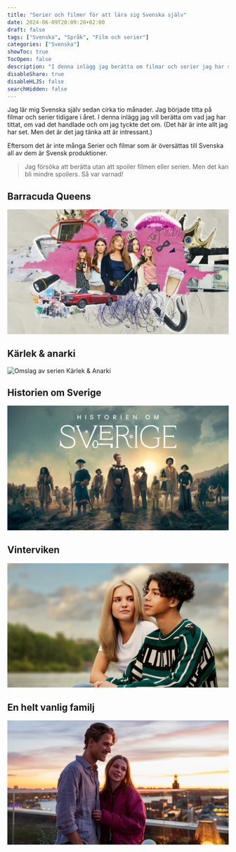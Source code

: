 ```yaml
---
title: "Serier och filmer för att lära sig Svenska själv"
date: 2024-06-09T20:09:20+02:00
draft: false
tags: ["Svenska", "Språk", "Film och serier"]
categories: ["Svenska"]
showToc: true
TocOpen: false
description: "I denna inlägg jag berätta om filmar och serier jag har sett för att lära mig Svenska själv."
disableShare: true
disableHLJS: false
searchHidden: false
---
```


Jag lär mig Svenska själv sedan cirka tio månader. Jag började titta på filmar och serier tidigare i året. I denna inlägg jag vill berätta om vad jag har tittat, om vad det handlade och om jag tyckte det om. (Det här är inte allt jag har set. Men det är det jag tänka att är intressant.)

Eftersom det är inte många Serier och filmar som är översättas till Svenska all av dem är Svensk produktioner. 

> Jag försöka att berätta utan att spoiler filmen eller serien. Men det kan bli mindre spoilers. Så var varnad!

## Barracuda Queens

<!-- Netflix -->

![Omslag av serien Barracuda Queens](./BarracudaQueens.jpg)



## Kärlek & anarki

<!-- Netflix -->

![Omslag av serien Kärlek & Anarki](KärlekOchAnarki.jpg)

## Historien om Sverige

<!-- SVT -->

![Omslag av serien Historien om Sverige](HistorienOmSverige.jpg)

## Vinterviken

<!-- Netflix -->

![Omslag av filmen Vinterviken](Vinterviken.jpg)

## En helt vanlig familj

<!-- Netflix -->

![Omslag av serien En helt vanlig familj](EnHeltVanligFamilj.jpg)
